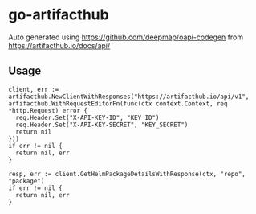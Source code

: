 # go-artifacthub

Auto generated using https://github.com/deepmap/oapi-codegen from https://artifacthub.io/docs/api/

## Usage

```
client, err := artifacthub.NewClientWithResponses("https://artifacthub.io/api/v1", artifacthub.WithRequestEditorFn(func(ctx context.Context, req *http.Request) error {
  req.Header.Set("X-API-KEY-ID", "KEY_ID")
  req.Header.Set("X-API-KEY-SECRET", "KEY_SECRET")
  return nil
}))
if err != nil {
  return nil, err
}

resp, err := client.GetHelmPackageDetailsWithResponse(ctx, "repo", "package")
if err != nil {
  return nil, err
}
```
